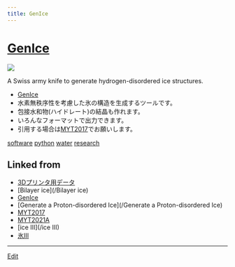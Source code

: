 ```yaml
---
title: GenIce
---
```

# [GenIce](/GenIce)

![](https://raw.githubusercontent.com/vitroid/GenIce/develop/logo/genice-v0.png)

A Swiss army knife to generate hydrogen-disordered ice structures.




* [GenIce](https://github.com/vitroid/GenIce)
* 水素無秩序性を考慮した氷の構造を生成するツールです。
* 包接水和物(ハイドレート)の結晶も作れます。
* いろんなフォーマットで出力できます。
* 引用する場合は[MYT2017](/MYT2017)でお願いします。

[software](/software) [python](/python) [water](/water) [research](/research) 





## Linked from

* [3Dプリンタ用データ](/3Dプリンタ用データ)
* [Bilayer ice](/Bilayer ice)
* [GenIce](/GenIce)
* [Generate a Proton-disordered Ice](/Generate a Proton-disordered Ice)
* [MYT2017](/MYT2017)
* [MYT2021A](/MYT2021A)
* [ice III](/ice III)
* [氷III](/氷III)


----

[Edit](https://github.com/vitroid/vitroid.github.io/edit/master/MD/GenIce.md)

